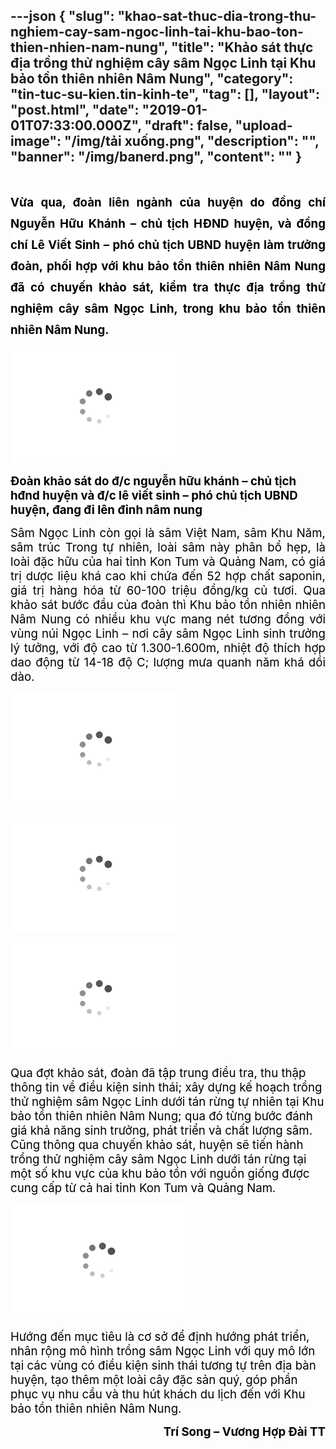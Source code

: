---json
{
    "slug": "khao-sat-thuc-dia-trong-thu-nghiem-cay-sam-ngoc-linh-tai-khu-bao-ton-thien-nhien-nam-nung",
    "title": "Khảo sát thực địa trồng thử nghiệm cây sâm Ngọc Linh tại Khu bảo tồn thiên nhiên Nâm Nung",
    "category": "tin-tuc-su-kien.tin-kinh-te",
    "tag": [],
    "layout": "post.html",
    "date": "2019-01-01T07:33:00.000Z",
    "draft": false,
    "upload-image": "/img/tải xuống.png",
    "description": "",
    "banner": "/img/banerd.png",
    "__content__": ""
}
---
<h1 style="margin-left:0in; margin-right:0in; text-align:justify"><span style="background-color:white"><span style="font-size:14.0pt"><span style="color:black">Vừa qua, đo&agrave;n li&ecirc;n ng&agrave;nh của huyện do đồng ch&iacute; Nguyễn Hữu Kh&aacute;nh &ndash; chủ tịch HĐND huyện, v&agrave; đồng ch&iacute; L&ecirc; Viết Sinh &ndash; ph&oacute; chủ tịch UBND huyện l&agrave;m trưởng đo&agrave;n, phối hợp với khu bảo tồn thi&ecirc;n nhi&ecirc;n N&acirc;m Nung đ&atilde; c&oacute; chuyến khảo s&aacute;t, kiểm tra thực địa trồng thử nghiệm c&acirc;y s&acirc;m Ngọc Linh, trong khu bảo tồn thi&ecirc;n nhi&ecirc;n N&acirc;m Nung.</span></span></span></h1>

<p style="text-align:justify"><img alt="" src="/img/tải xuống.png" /></p>

<p><span style="background-color:white"><strong><span style="font-size:14.0pt"><span style="color:black">Đo&agrave;n khảo s&aacute;t do đ/c nguyễn hữu kh&aacute;nh &ndash; chủ tịch hđnd huyện v&agrave; đ/c l&ecirc; viết sinh &ndash; ph&oacute; chủ tịch UBND huyện, đang đi l&ecirc;n đỉnh n&acirc;m nung</span></span></strong></span></p>

<p style="text-align:justify"><span style="font-size:14.0pt"><span style="color:black">S&acirc;m Ngọc Linh c&ograve;n gọi l&agrave; s&acirc;m Việt Nam, s&acirc;m Khu Năm, s&acirc;m tr&uacute;c Trong tự nhi&ecirc;n, lo&agrave;i s&acirc;m n&agrave;y ph&acirc;n bổ hẹp, l&agrave; lo&agrave;i đặc hữu của hai tỉnh Kon Tum v&agrave; Quảng Nam, c&oacute; gi&aacute; trị dược liệu kh&aacute; cao khi chứa đến 52 hợp chất saponin, gi&aacute; trị h&agrave;ng h&oacute;a từ 60-100 triệu đồng/kg củ tươi. Qua khảo s&aacute;t bước đầu của đo&agrave;n th&igrave; Khu bảo tồn nhi&ecirc;n nhi&ecirc;n N&acirc;m Nung c&oacute; nhiều khu vực mang n&eacute;t tương đồng với v&ugrave;ng n&uacute;i Ngọc Linh &ndash; nơi c&acirc;y s&acirc;m Ngọc Linh sinh trưởng l&yacute; tưởng, với độ cao từ 1.300-1.600m, nhiệt độ th&iacute;ch hợp dao động từ 14-18 độ C; lượng mưa quanh năm kh&aacute; dồi d&agrave;o. </span></span></p>

<p style="text-align:justify"><img alt="" src="/img/tải xuống.png" /></p>

<p style="text-align:justify"><img alt="" src="/img/tải xuống.png" /></p>

<p style="text-align:justify"><img alt="" src="/img/tải xuống.png" /></p>

<p style="margin-left:0in; margin-right:0in"><span style="font-size:14.0pt"><span style="color:black">Qua đợt khảo s&aacute;t, đo&agrave;n đ&atilde; tập trung điều tra, thu thập th&ocirc;ng tin về điều kiện sinh th&aacute;i; x&acirc;y dựng kế hoạch trồng thử nghiệm s&acirc;m Ngọc Linh dưới t&aacute;n rừng tự nhi&ecirc;n tại Khu bảo tồn thi&ecirc;n nhi&ecirc;n N&acirc;m Nung; qua đ&oacute; từng bước đ&aacute;nh gi&aacute; khả năng sinh trưởng, ph&aacute;t triển v&agrave; chất lượng s&acirc;m. Cũng th&ocirc;ng qua chuyến khảo s&aacute;t, huyện sẽ tiến h&agrave;nh trồng thử nghiệm c&acirc;y s&acirc;m Ngọc Linh dưới t&aacute;n rừng tại một số khu vực của khu bảo tồn với nguồn giống được cung cấp từ cả hai tỉnh Kon Tum v&agrave; Quảng Nam.</span></span></p>

<p style="margin-left:0in; margin-right:0in"><span style="font-size:14.0pt"><span style="color:black">&nbsp;<img alt="" src="/img/tải xuống.png" /></span></span></p>

<p style="margin-left:0in; margin-right:0in"><span style="font-size:14.0pt"><span style="color:black">Hướng đến mục ti&ecirc;u l&agrave; cơ sở để định hướng ph&aacute;t triển, nh&acirc;n rộng m&ocirc; h&igrave;nh trồng s&acirc;m Ngọc Linh với quy m&ocirc; lớn tại c&aacute;c v&ugrave;ng c&oacute; điều kiện sinh th&aacute;i tương tự tr&ecirc;n địa b&agrave;n huyện, tạo th&ecirc;m một lo&agrave;i c&acirc;y đặc sản qu&yacute;, g&oacute;p phần phục vụ nhu cầu v&agrave; thu h&uacute;t kh&aacute;ch du lịch đến với Khu bảo tồn thi&ecirc;n nhi&ecirc;n N&acirc;m Nung. </span></span></p>

<p style="margin-left:0in; margin-right:0in; text-align:right"><strong><span style="font-size:14.0pt"><span style="color:black">Tr&iacute; Song &ndash; Vương Hợp Đ&agrave;i TT</span></span></strong></p>

<p style="margin-left:0in; margin-right:0in; text-align:justify">&nbsp;</p>

<p style="text-align:justify">&nbsp;</p>
